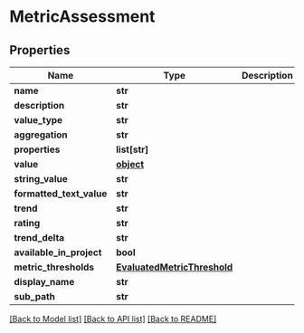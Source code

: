 # MetricAssessment

## Properties
Name | Type | Description | Notes
------------ | ------------- | ------------- | -------------
**name** | **str** |  | [optional] 
**description** | **str** |  | [optional] 
**value_type** | **str** |  | [optional] 
**aggregation** | **str** |  | [optional] 
**properties** | **list[str]** |  | [optional] 
**value** | [**object**](.md) |  | [optional] 
**string_value** | **str** |  | [optional] 
**formatted_text_value** | **str** |  | [optional] 
**trend** | **str** |  | [optional] 
**rating** | **str** |  | [optional] 
**trend_delta** | **str** |  | [optional] 
**available_in_project** | **bool** |  | [optional] 
**metric_thresholds** | [**EvaluatedMetricThreshold**](EvaluatedMetricThreshold.md) |  | [optional] 
**display_name** | **str** |  | [optional] 
**sub_path** | **str** |  | [optional] 

[[Back to Model list]](../README.md#documentation-for-models) [[Back to API list]](../README.md#documentation-for-api-endpoints) [[Back to README]](../README.md)


